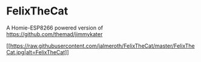 # FelixTheCat
A Homie-ESP8266 powered version of https://github.com/themad/jimmykater

[[https://raw.githubusercontent.com/jalmeroth/FelixTheCat/master/FelixTheCat.jpg|alt=FelixTheCat]]
